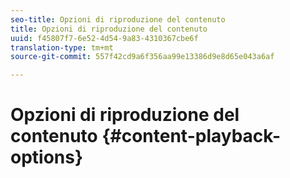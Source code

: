 ```yaml
---
seo-title: Opzioni di riproduzione del contenuto
title: Opzioni di riproduzione del contenuto
uuid: f45807f7-6e52-4d54-9a83-4310367cbe6f
translation-type: tm+mt
source-git-commit: 557f42cd9a6f356aa99e13386d9e8d65e043a6af

---
```



# Opzioni di riproduzione del contenuto {#content-playback-options}
